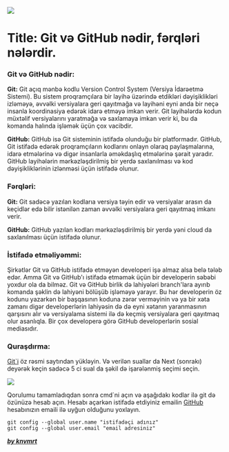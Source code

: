![](https://media.discordapp.net/attachments/1227709566045655172/1281708129566068736/Group_85.png?ex=66e34ab7&is=66e1f937&hm=156a172945c36b801fba69723a0532087591e1d77c5c6d960709b7018f9d89f2&=&format=webp&quality=lossless&width=1440&height=422)

# Title: Git və GitHub nədir, fərqləri nələrdir.

### Git və GitHub nədir:

**Git:** Git açıq mənbə kodlu Version Control System (Versiya İdarəetmə Sistemi). Bu sistem proqramçılara bir layihə üzərində etdikləri dəyişiklikləri izləməyə, əvvəlki versiyalara geri qayıtmağa və layihəni eyni anda bir neçə insanla koordinasiya edərək idarə etməyə imkan verir. Git layihələrdə kodun müxtəlif versiyalarını yaratmağa və saxlamaya imkan verir ki, bu da komanda halında işləmək üçün çox vacibdir.

**GitHub:** GitHub isə Git sisteminin istifadə olunduğu bir platformadır. GitHub, Git istifadə edərək proqramçıların kodlarını onlayn olaraq paylaşmalarına, idarə etmələrinə və digər insanlarla əməkdaşlıq etmələrinə şərait yaradır. GitHub layihələrin mərkəzləşdirilmiş bir yerdə saxlanılması və kod dəyişikliklərinin izlənməsi üçün istifadə olunur.

### Fərqləri:

**Git:** Git sadəcə yazılan kodlarıa versiya təyin edir və versiyalar arasın da keçidlər edə bilir istənilən zaman əvvəlki versiyalara geri qayıtmaq imkanı verir.

**GitHub:** GitHub yazılan kodları mərkəzləşdirilmiş bir yerdə yəni cloud da saxlanılması üçün istifadə olunur.

### İstifadə etməliyəmmi:

Şirkətlər Git və GitHub istifadə etməyən developeri işə almaz alsa belə tələb edər. Amma Git və GitHub'ı istifadə etməmək üçün bir developerin səbəbi yoxdur ola da bilməz. Git və GitHub birlik də lahiyələri branch'lara ayırıb komanda şəklin də lahiyəni bölüşüb işləməyə yarayır. Bu hər developerin öz kodunu yazarkən bir başqasının koduna zərər verməyinin və ya bir xəta zamanı digər developerlərin lahiyəsin də də eyni xətanın yaranmasının qarşısını alır və versiyalama sistemi ilə də keçmiş versiyalara geri qayıtmaq olur asanlıqla. Bir çox developerə görə GitHub developerlərin sosial mediasıdır.

### Quraşdırma:

[Git`i](https://git-scm.com/) öz rəsmi saytından yükləyin. Və verilən suallar da Next (sonrakı) deyərək keçin sadəcə 5 ci sual da şəkil də işarələnmiş seçimi seçin.

![](https://media.discordapp.net/attachments/1227709566045655172/1281722093712703562/Screenshot_2024-09-07_010150.png?ex=66e2aef8&is=66e15d78&hm=792a3d0364ee39f00347e89e3ec86401c4aec70b47693986513dcf7f623032de&=&format=webp&quality=lossless)

Qorulumu tamamladıqdan sonra cmd`ni açın və aşağıdakı kodlar ilə git də özünüzə hesab açın. Hesabı açarkən istifadə etdiyiniz emailin [GitHub](https://github.com/settings/emails) hesabınızın emaili ilə uyğun olduğunu yoxlayın.

```
git config --global user.name "istifadəçi adınız"
git config --global user.email "email adresiniz"
```

[**_by knvmrt_**](https://github.com/knvmrt)
